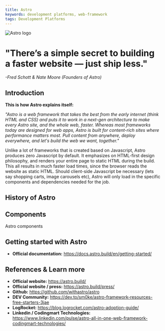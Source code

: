 ```yaml
---
title: Astro
keywords: development platforms, web-framework
tags: Development Platforms
---
```


![Astro logo](https://astro.build/assets/press/astro-logo-light-gradient.png "Astro logo")

# "There’s a simple secret to building a faster website — just ship less."

_-Fred Schott & Nate Moore (Founders of Astro)_

## Introduction

**This is how Astro explains itself:**

_"Astro is a web framework that takes the best from the early internet (think HTML and CSS) and puts it to work in a next-gen architecture to make every Astro site, and the whole web, faster. Whereas most frameworks today are designed for web apps, Astro is built for content-rich sites where performance matters most. Pull content from anywhere, deploy everywhere, and let's build the web we want, together."_

Unlike a lot of frameworks that is created based on Javascript, Astro produces zero Javascript by default. It emphasizes on HTML-first design philosophy, and renders your entire page to static HTML during the build. This all results in much faster load times, since the browser reads the website as static HTML. Should client-side Javascript be necessary (lets say shopping carts, image carousels etc), Astro will only load in the specific components and dependencies needed for the job.

## History of Astro

## Components

Astro components

## Getting started with Astro

- **Official documentation:** https://docs.astro.build/en/getting-started/

## References & Learn more

- **Official website:** https://astro.build/
- **Official website / press:** https://astro.build/press/
- **Github:** https://github.com/withastro/astro
- **DEV Community:** https://dev.to/sm0ke/astro-framework-resources-free-starters-3jae
- **LogRocket:** https://blog.logrocket.com/astro-adoption-guide/
- **Linkedin / Codingmart Technologies:** https://www.linkedin.com/pulse/astro-all-in-one-web-framework-codingmart-technologies/
